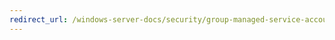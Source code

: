 ```yaml
---
redirect_url: /windows-server-docs/security/group-managed-service-accounts/security-options/system-objects-strengthen-default-permissions-of-internal-system-objects-e.md
---
```

